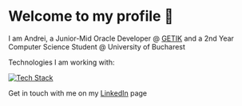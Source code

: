 # Welcome to my profile 👋

I am Andrei, a Junior-Mid Oracle Developer @ [GETIK](https://www.getik.ro/) and a 2nd Year Computer Science Student @ University of Bucharest 

Technologies I am working with:

[![Tech Stack](https://skillicons.dev/icons?i=html,css,react,js,java,py,c,cpp,cs,dotnet,bootstrap,docker,nodejs)](https://skillicons.dev)

Get in touch with me on my [LinkedIn](https://linkedin.com/in/antrei) page
